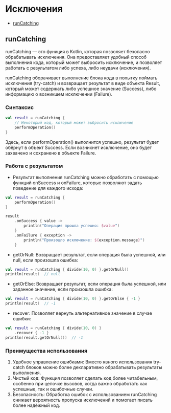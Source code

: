 # Исключения
- [runCatching](#runcatching)
## runCatching
runCatching — это функция в Kotlin, которая позволяет безопасно обрабатывать исключения. Она предоставляет удобный 
способ выполнения кода, который может выбросить исключение, и позволяет работать с результатом либо успеха, либо
неудачи (исключения).

runCatching оборачивает выполнение блока кода в попытку поймать исключения (try-catch) и возвращает результат в виде
объекта Result<T>, который может содержать либо успешное значение (Success), либо информацию о возникшем исключении 
(Failure).
### Синтаксис
```kotlin
val result = runCatching {
    // Некоторый код, который может выбросить исключение
    performOperation()
}
```
Здесь, если performOperation() выполнится успешно, результат будет обёрнут в объект Success. Если возникнет исключение,
оно будет захвачено и сохранено в объекте Failure.
### Работа с результатом
- Результат выполнения runCatching можно обработать с помощью функций onSuccess и onFailure, которые позволяют задать
поведение для каждого исхода:
```kotlin
val result = runCatching {
    performOperation()
}

result
    .onSuccess { value ->
        println("Операция прошла успешно: $value")
    }
    .onFailure { exception ->
        println("Произошло исключение: ${exception.message}")
    }
```
- getOrNull: Возвращает результат, если операция была успешной, или null, если произошла ошибка:
```kotlin
val result = runCatching { divide(10, 0) }.getOrNull()
println(result)  // null
```
- getOrElse: Возвращает результат, если операция была успешной, или заданное значение, если произошла ошибка:
```kotlin
val result = runCatching { divide(10, 0) }.getOrElse { -1 }
println(result)  // -1
```
- recover: Позволяет вернуть альтернативное значение в случае ошибки:
```kotlin
val result = runCatching { divide(10, 0) }
    .recover { -1 }
println(result.getOrNull())  // -1
```
### Преимущества использования
1) Удобное управление ошибками: Вместо явного использования try-catch блоков можно более декларативно обрабатывать
результаты выполнения.
2) Чистый код: Функция позволяет сделать код более читабельным, особенно при цепочке вызовов, когда важно обработать
как успешные, так и ошибочные случаи.
3) Безопасность: Обработка ошибок с использованием runCatching снижает вероятность пропуска исключений и помогает 
писать более надёжный код.
